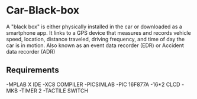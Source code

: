 # Car-Black-box

A "black box" is either physically installed in the car
or downloaded as a smartphone app. It links to a
GPS device that measures and records vehicle speed, location, distance traveled, driving
frequency, and time of day the car is in motion.
Also known as an event data recorder (EDR) or
Accident data recorder (ADR)

## Requirements

-MPLAB X IDE
-XC8 COMPILER
-PICSIMLAB
-PIC 16F877A
-16*2 CLCD
-MKB
-TIMER 2
-TACTILE SWITCH


